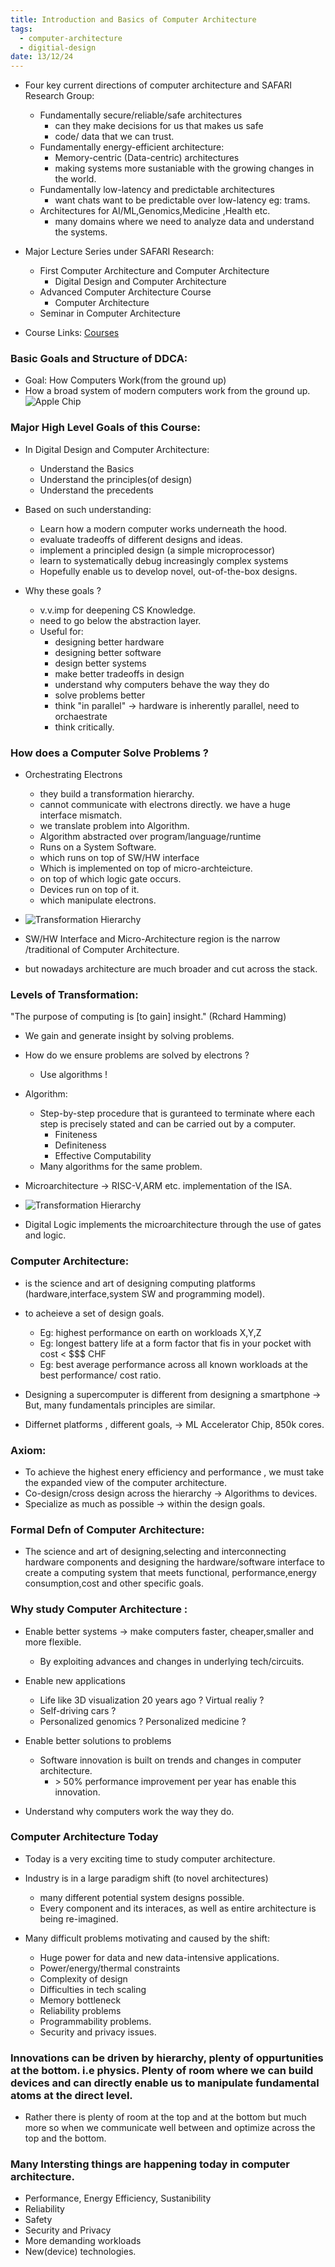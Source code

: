 ```yaml
---
title: Introduction and Basics of Computer Architecture
tags:
  - computer-architecture
  - digitial-design
date: 13/12/24
---
```

- Four key current directions of computer architecture and SAFARI Research Group:
	- Fundamentally secure/reliable/safe architectures
		- can they make decisions for us that makes us safe
		- code/ data that we can trust.
	- Fundamentally energy-efficient architecture:
		- Memory-centric (Data-centric) architectures
		- making systems more sustaniable with the growing changes in the world.
	- Fundamentally low-latency and predictable architectures
		- want chats want to be predictable over low-latency eg: trams.
	- Architectures for AI/ML,Genomics,Medicine ,Health etc.
		- many domains where we need to analyze data and understand the systems.

- Major Lecture Series under SAFARI Research:
	- First Computer Architecture and Computer Architecture 
		- Digital Design and Computer Architecture
	- Advanced Computer Architecture Course 
		- Computer Architecture 
	- Seminar in Computer Architecture

- Course Links:
	[Courses](https://safari.ethz.ch/courses)

### Basic Goals and Structure of DDCA:
- Goal: How Computers Work(from the ground up)
- How a broad system of modern computers work from the ground up.
![Apple Chip](image.png)

### Major High Level Goals of this Course:

- In Digital Design and Computer Architecture:
	- Understand the Basics
	- Understand the principles(of design)
	- Understand the precedents

- Based on such understanding:
	- Learn how a modern computer works underneath the hood.
	- evaluate tradeoffs of different designs and ideas.
	- implement a principled design (a simple microprocessor)
	- learn to systematically debug increasingly complex systems 
	- Hopefully enable us to develop novel, out-of-the-box designs.

- Why these goals ?
	- v.v.imp for deepening CS Knowledge.
	- need to go below the abstraction layer.
	- Useful for:
		- designing better hardware
		- designing better software
		- design better systems 
		- make better tradeoffs in design 
		- understand why computers behave the way they do
		- solve problems better 
		- think "in parallel" -> hardware is inherently parallel, need to orchaestrate 
		- think critically.

### How does a Computer Solve Problems ?

- Orchestrating Electrons 
	- they build a transformation hierarchy.
	- cannot communicate with electrons directly. we have a huge interface mismatch.
	- we translate problem into Algorithm.
	- Algorithm abstracted over program/language/runtime
	- Runs on a System Software.
	- which runs on top of SW/HW interface 
	- Which is implemented on top of micro-archteicture.
	- on top of which logic gate occurs.
	- Devices run on top of it.
	- which manipulate electrons.

- ![Transformation Hierarchy](image-1.png)

- SW/HW Interface and Micro-Architecture region is the narrow /traditional of Computer Architecture.
- but nowadays architecture are much broader and cut across the stack.

### Levels of Transformation:

"The purpose of computing is [to gain] insight." (Rchard Hamming)
- We gain and generate insight by solving problems.
- How do we ensure problems are solved by electrons ?
	- Use algorithms !

- Algorithm:
	- Step-by-step procedure that is guranteed to terminate where each step is precisely stated and can be carried out by a computer.
		- Finiteness
		- Definiteness 
		- Effective Computability 
	- Many algorithms for the same problem.

- Microarchitecture -> RISC-V,ARM etc. implementation of the ISA.
- ![Transformation Hierarchy](image-2.png)
- Digital Logic implements the microarchitecture through the use of gates and logic.

### Computer Architecture:
- is the science and art of designing computing platforms (hardware,interface,system SW and programming model).
- to acheieve a set of design goals.
	- Eg: highest performance on earth on workloads X,Y,Z
	- Eg: longest battery life at a form factor that fis in your pocket with cost < $$$ CHF
	- Eg: best average performance across all known workloads at the best performance/ cost ratio.

- Designing a supercomputer is different from designing a smartphone -> But, many fundamentals principles are similar.

- Differnet platforms , different goals, -> ML Accelerator Chip, 850k cores.

### Axiom:
- To achieve the highest enery efficiency and performance , we must take the expanded view of the computer architecture.
- Co-design/cross design across the hierarchy -> Algorithms to devices.
- Specialize as much as possible -> within the design goals.

### Formal Defn of Computer Architecture:
- The science and art of designing,selecting and interconnecting hardware components and designing the hardware/software interface to create a computing system that meets functional, performance,energy consumption,cost and other specific goals.

### Why study Computer Architecture :

- Enable better systems -> make computers faster, cheaper,smaller and more flexible.
	- By exploiting advances and changes in underlying tech/circuits.
- Enable new applications
	- Life like 3D visualization 20 years ago ? Virtual realiy ?
	- Self-driving cars ?
	- Personalized genomics ? Personalized medicine ?

- Enable better solutions to problems
	- Software innovation is built on trends and changes in computer architecture.
		- \> 50% performance improvement per year has enable this innovation.

- Understand why computers work the way they do.

### Computer Architecture Today 
- Today is a very exciting time to study computer architecture.
- Industry is in a large paradigm shift (to novel architectures)
	- many different potential system designs possible.
	- Every component and its interaces, as well as entire architecture is being re-imagined.

- Many difficult problems motivating and caused by the shift:
	- Huge power for data and new data-intensive applications.
	- Power/energy/thermal constraints
	- Complexity of design 
	- Difficulties in tech scaling
	- Memory bottleneck
	- Reliability problems
	- Programmability problems.
	- Security and privacy issues.

### Innovations can be driven by hierarchy, plenty of oppurtunities at the bottom. i.e physics. Plenty of room where we can build devices and can directly enable us to manipulate fundamental atoms at the direct level.

- Rather there is plenty of room at the top and at the bottom but much more so when we communicate well between and optimize across the top and the bottom.

### Many Intersting things are happening today in computer architecture.

- Performance, Energy Efficiency, Sustanibility
- Reliability 
- Safety
- Security and Privacy 
- More demanding workloads
- New(device) technologies.

